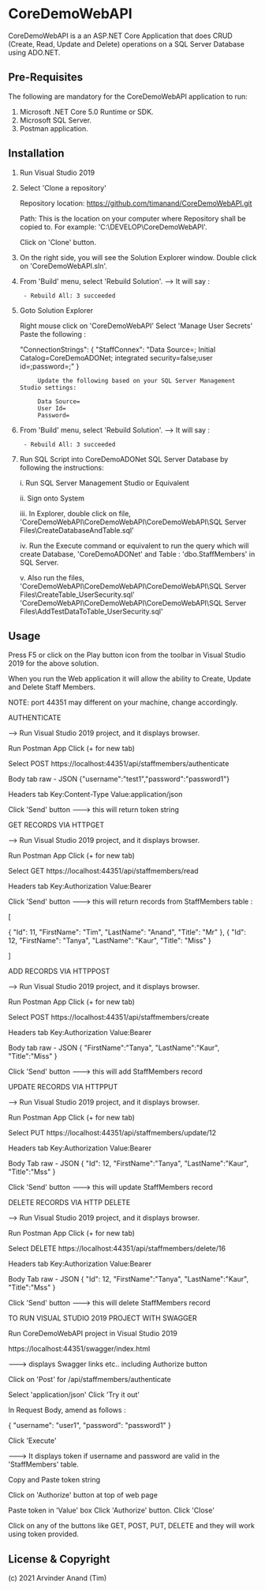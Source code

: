 # CoreDemoWebAPI

CoreDemoWebAPI is a an ASP.NET Core Application that does CRUD (Create, Read, Update and Delete) operations on a SQL Server Database using ADO.NET.


## Pre-Requisites
The following are mandatory for the CoreDemoWebAPI application to run:

1. Microsoft .NET Core 5.0 Runtime or SDK.
2. Microsoft SQL Server. 
3. Postman application.


## Installation

1. Run Visual Studio 2019

2. Select 'Clone a repository'

 	Repository location: 
 	https://github.com/timanand/CoreDemoWebAPI.git

 	Path:
 	This is the location on your computer where Repository shall be copied to. For example: 'C:\DEVELOP\CoreDemoWebAPI\'.

 	Click on 'Clone' button.




3. On the right side, you will see the Solution Explorer window. Double click on 'CoreDemoWebAPI.sln'.



4. From 'Build' menu, select 'Rebuild Solution'. 
	--> It will say : 
		
		- Rebuild All: 3 succeeded


5. Goto Solution Explorer

	Right mouse click on 'CoreDemoWebAPI'
	Select 'Manage User Secrets'
	Paste the following :

	  "ConnectionStrings": {
    		"StaffConnex": "Data Source=; Initial Catalog=CoreDemoADONet; 
				integrated security=false;user id=;password=;"
  			       }

			Update the following based on your SQL Server Management Studio settings:
			
			Data Source=
			User Id=
			Password=


6. From 'Build' menu, select 'Rebuild Solution'.
	--> It will say : 
		
		- Rebuild All: 3 succeeded


7. Run SQL Script into CoreDemoADONet SQL Server Database by following the instructions:

	i. Run SQL Server Management Studio or Equivalent

	ii. Sign onto System

	iii. In Explorer, double click on file, 'CoreDemoWebAPI\CoreDemoWebAPI\CoreDemoWebAPI\SQL Server Files\CreateDatabaseAndTable.sql'	

	iv. Run the Execute command or equivalent to run the query which will create Database, 'CoreDemoADONet' and Table : 'dbo.StaffMembers' in SQL Server.

	v. Also run the files, 'CoreDemoWebAPI\CoreDemoWebAPI\CoreDemoWebAPI\SQL Server Files\CreateTable_UserSecurity.sql'
			       'CoreDemoWebAPI\CoreDemoWebAPI\CoreDemoWebAPI\SQL Server Files\AddTestDataToTable_UserSecurity.sql'
			       	
	

## Usage

Press F5 or click on the Play button icon from the toolbar in Visual Studio 2019 for the above solution.

When you run the Web application it will allow the ability to Create, Update and Delete Staff Members.

NOTE: port 44351 may different on your machine, change accordingly.



AUTHENTICATE

--> Run Visual Studio 2019 project, and it displays browser.

Run Postman App
Click (+ for new tab)

Select POST
https://localhost:44351/api/staffmembers/authenticate

Body tab
raw - JSON
{"username":"test1","password":"password1"}

Headers tab
Key:Content-Type	Value:application/json

Click 'Send' button
---> this will return token string



GET RECORDS VIA HTTPGET

--> Run Visual Studio 2019 project, and it displays browser.

Run Postman App
Click (+ for new tab)

Select GET
https://localhost:44351/api/staffmembers/read

Headers tab
Key:Authorization	 Value:Bearer <Token String>

Click 'Send' button
---> this will return records from StaffMembers table :

[
 
   {
        "Id": 11,
        "FirstName": "Tim",
        "LastName": "Anand",
        "Title": "Mr"
    },
    {
        "Id": 12,
        "FirstName": "Tanya",
        "LastName": "Kaur",
        "Title": "Miss"
    }

]



ADD RECORDS VIA HTTPPOST

--> Run Visual Studio 2019 project, and it displays browser.

Run Postman App
Click (+ for new tab)

Select POST
https://localhost:44351/api/staffmembers/create

Headers tab
Key:Authorization	 Value:Bearer <Token String>

Body tab
raw - JSON
{
    "FirstName":"Tanya",
    "LastName":"Kaur",
    "Title":"Miss"
}


Click 'Send' button
---> this will add StaffMembers record 




UPDATE RECORDS VIA HTTPPUT

--> Run Visual Studio 2019 project, and it displays browser.

Run Postman App
Click (+ for new tab)

Select PUT
https://localhost:44351/api/staffmembers/update/12

Headers tab
Key:Authorization	 Value:Bearer <Token String>

Body Tab
raw - JSON
{
    "Id": 12,
    "FirstName":"Tanya",
    "LastName":"Kaur",
    "Title":"Mss"
}

Click 'Send' button
---> this will update StaffMembers record




DELETE RECORDS VIA HTTP DELETE

--> Run Visual Studio 2019 project, and it displays browser.

Run Postman App
Click (+ for new tab)

Select DELETE
https://localhost:44351/api/staffmembers/delete/16

Headers tab
Key:Authorization	 Value:Bearer <Token String>

Body Tab
raw - JSON
{
    "Id": 12,
    "FirstName":"Tanya",
    "LastName":"Kaur",
    "Title":"Mss"
}

Click 'Send' button
---> this will delete StaffMembers record



TO RUN VISUAL STUDIO 2019 PROJECT WITH SWAGGER

Run CoreDemoWebAPI project in Visual Studio 2019

https://localhost:44351/swagger/index.html

---> displays Swagger links etc.. including Authorize button


Click on 'Post' for /api/staffmembers/authenticate

Select 'application/json'
Click 'Try it out'

In Request Body, amend as follows :

{
  "username": "user1",
  "password": "password1"
}


Click 'Execute'

---> It displays token if username and password are valid in the 'StaffMembers' table.

Copy and Paste token string




Click on 'Authorize' button at top of web page

Paste token in 'Value' box
Click 'Authorize' button.
Click 'Close'



Click on any of the buttons like GET, POST, PUT, DELETE and they will work using token provided.




## License & Copyright

(c) 2021 Arvinder Anand (Tim)

 
